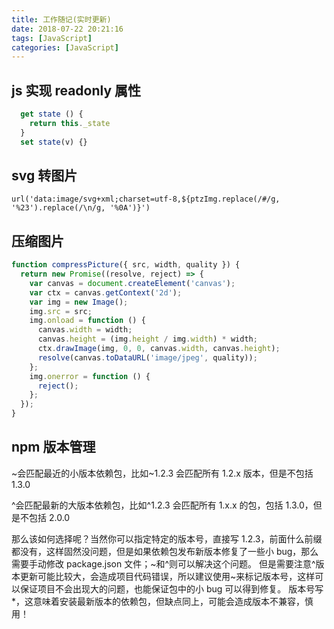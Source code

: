 ```yaml
---
title: 工作随记(实时更新)
date: 2018-07-22 20:21:16
tags: [JavaScript]
categories: [JavaScript]
---
```


## js 实现 readonly 属性

```js
  get state () {
    return this._state
  }
  set state(v) {}
```

## svg 转图片

`url('data:image/svg+xml;charset=utf-8,${ptzImg.replace(/#/g, '%23').replace(/\n/g, '%0A')}')`

## 压缩图片

```js
function compressPicture({ src, width, quality }) {
  return new Promise((resolve, reject) => {
    var canvas = document.createElement('canvas');
    var ctx = canvas.getContext('2d');
    var img = new Image();
    img.src = src;
    img.onload = function () {
      canvas.width = width;
      canvas.height = (img.height / img.width) * width;
      ctx.drawImage(img, 0, 0, canvas.width, canvas.height);
      resolve(canvas.toDataURL('image/jpeg', quality));
    };
    img.onerror = function () {
      reject();
    };
  });
}
```

## npm 版本管理

\~会匹配最近的小版本依赖包，比如\~1.2.3 会匹配所有 1.2.x 版本，但是不包括 1.3.0

^会匹配最新的大版本依赖包，比如^1.2.3 会匹配所有 1.x.x 的包，包括 1.3.0，但是不包括 2.0.0

那么该如何选择呢？当然你可以指定特定的版本号，直接写 1.2.3，前面什么前缀都没有，这样固然没问题，但是如果依赖包发布新版本修复了一些小 bug，那么需要手动修改 package.json 文件；\~和^则可以解决这个问题。
但是需要注意^版本更新可能比较大，会造成项目代码错误，所以建议使用~来标记版本号，这样可以保证项目不会出现大的问题，也能保证包中的小 bug 可以得到修复。
版本号写\*，这意味着安装最新版本的依赖包，但缺点同上，可能会造成版本不兼容，慎用！
